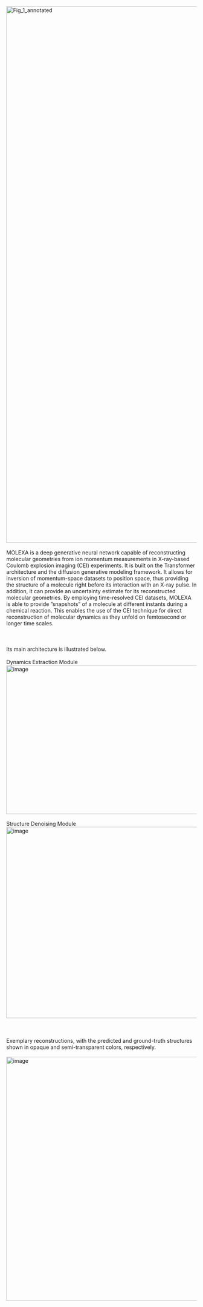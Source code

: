 <img width="1811" height="1417" alt="Fig_1_annotated" src="https://github.com/user-attachments/assets/7f85b150-135e-45dc-ab69-08114cdc4096" />
<br><br>
MOLEXA is a deep generative neural network capable of reconstructing molecular geometries from ion momentum measurements in X-ray-based Coulomb explosion imaging (CEI) experiments. It is built on the Transformer architecture and the diffusion generative modeling framework. It allows for inversion of momentum-space datasets to position space, thus providing the structure of a molecule right before its interaction with an X-ray pulse. In addition, it can provide an uncertainty estimate for its reconstructed molecular geometries. By employing time-resolved CEI datasets, MOLEXA is able to provide ”snapshots” of a molecule at different instants during a chemical reaction. This enables the use of the CEI technique for direct reconstruction of molecular dynamics as they unfold on femtosecond or longer time scales.  
<br><br>
<br><br>
Its main architecture is illustrated below.
<br><br>  
Dynamics Extraction Module  
<img width="1450" height="393" alt="image" src="https://github.com/user-attachments/assets/68f3eaf1-ada0-4c92-876d-dde236fa2aff" />     
<br><br>
Structure Denoising Module       
<img width="1509" height="505" alt="image" src="https://github.com/user-attachments/assets/23e3decf-9146-422f-93d8-fa67e47a52e1" />  
<br><br>
<br><br>
Exemplary reconstructions, with the predicted and ground-truth structures shown in opaque and semi-transparent colors, respectively.
<br><br>
<img width="1200" height="644" alt="image" src="https://github.com/user-attachments/assets/c03a8d5c-4beb-44e2-8a7f-0ab55fca8223" />








